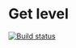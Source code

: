 # Get level

[![Build status](https://ci.appveyor.com/api/projects/status/a1gdbaj3co856yg0?svg=true)](https://ci.appveyor.com/project/dianaverevkina/mocking)